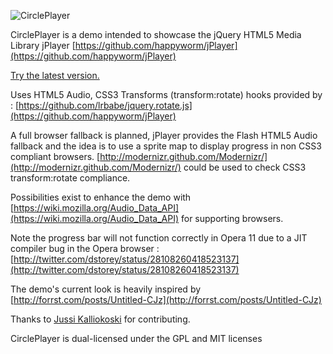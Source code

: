 ![CirclePlayer](https://github.com/maboa/circleplayer/raw/master/screencaps/circleplayer.png)
 
CirclePlayer is a demo intended to showcase the jQuery HTML5 Media Library jPlayer
[https://github.com/happyworm/jPlayer](https://github.com/happyworm/jPlayer) 

[Try the latest version.](http://happyworm.com/jPlayerLab/circleplayer/)   

Uses HTML5 Audio, CSS3 Transforms (transform:rotate) hooks provided by : [https://github.com/lrbabe/jquery.rotate.js](https://github.com/happyworm/jPlayer)

A full browser fallback is planned, jPlayer provides the Flash HTML5 Audio fallback and the idea is to use a sprite map to display progress in non CSS3 compliant browsers. [http://modernizr.github.com/Modernizr/](http://modernizr.github.com/Modernizr/) could be used to check CSS3 transform:rotate compliance. 

Possibilities exist to enhance the demo with [https://wiki.mozilla.org/Audio_Data_API](https://wiki.mozilla.org/Audio_Data_API) for supporting browsers.

Note the progress bar will not function correctly in Opera 11 due to a JIT compiler bug in the Opera browser : [http://twitter.com/dstorey/status/28108260418523137](http://twitter.com/dstorey/status/28108260418523137) 

The demo's current look is heavily inspired by [http://forrst.com/posts/Untitled-CJz](http://forrst.com/posts/Untitled-CJz)       

Thanks to [Jussi Kalliokoski](http://twitter.com/quinnirill) for contributing.

CirclePlayer is dual-licensed under the GPL and MIT licenses

 